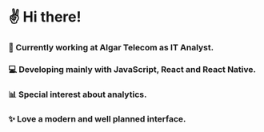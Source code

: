 # ✌ Hi there!
### 💼 Currently working at Algar Telecom as IT Analyst.
### 💻 Developing mainly with JavaScript, React and React Native.
### 📊 Special interest about analytics.
### ✨ Love a modern and well planned interface.



<!--
**GabrielQueirozNunes/GabrielQueirozNunes** is a ✨ _special_ ✨ repository because its `README.md` (this file) appears on your GitHub profile.

Here are some ideas to get you started:

- 🔭 I’m currently working on ...
- 🌱 I’m currently learning ...
- 👯 I’m looking to collaborate on ...
- 🤔 I’m looking for help with ...
- 💬 Ask me about ...
- 📫 How to reach me: ...
- 😄 Pronouns: ...
- ⚡ Fun fact: ...
-->
